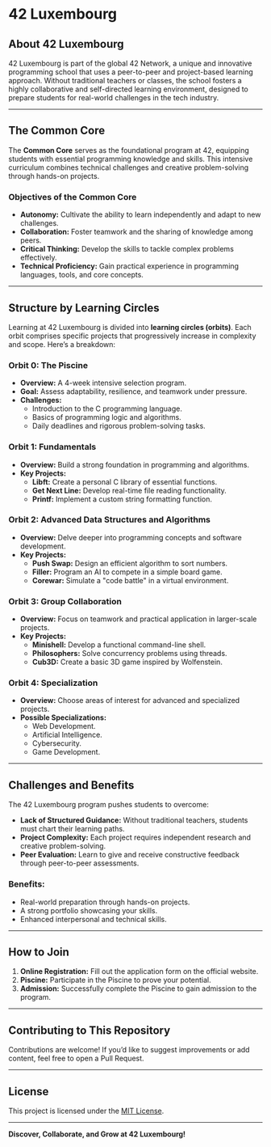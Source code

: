 # 42 Luxembourg

## About 42 Luxembourg

42 Luxembourg is part of the global 42 Network, a unique and innovative programming school that uses a peer-to-peer and project-based learning approach. Without traditional teachers or classes, the school fosters a highly collaborative and self-directed learning environment, designed to prepare students for real-world challenges in the tech industry.

---

## The Common Core

The **Common Core** serves as the foundational program at 42, equipping students with essential programming knowledge and skills. This intensive curriculum combines technical challenges and creative problem-solving through hands-on projects.

### Objectives of the Common Core
- **Autonomy:** Cultivate the ability to learn independently and adapt to new challenges.
- **Collaboration:** Foster teamwork and the sharing of knowledge among peers.
- **Critical Thinking:** Develop the skills to tackle complex problems effectively.
- **Technical Proficiency:** Gain practical experience in programming languages, tools, and core concepts.

---

## Structure by Learning Circles

Learning at 42 Luxembourg is divided into **learning circles (orbits)**. Each orbit comprises specific projects that progressively increase in complexity and scope. Here’s a breakdown:

### Orbit 0: The Piscine
- **Overview:** A 4-week intensive selection program.
- **Goal:** Assess adaptability, resilience, and teamwork under pressure.
- **Challenges:**
  - Introduction to the C programming language.
  - Basics of programming logic and algorithms.
  - Daily deadlines and rigorous problem-solving tasks.

### Orbit 1: Fundamentals
- **Overview:** Build a strong foundation in programming and algorithms.
- **Key Projects:**
  - **Libft:** Create a personal C library of essential functions.
  - **Get Next Line:** Develop real-time file reading functionality.
  - **Printf:** Implement a custom string formatting function.

### Orbit 2: Advanced Data Structures and Algorithms
- **Overview:** Delve deeper into programming concepts and software development.
- **Key Projects:**
  - **Push Swap:** Design an efficient algorithm to sort numbers.
  - **Filler:** Program an AI to compete in a simple board game.
  - **Corewar:** Simulate a "code battle" in a virtual environment.

### Orbit 3: Group Collaboration
- **Overview:** Focus on teamwork and practical application in larger-scale projects.
- **Key Projects:**
  - **Minishell:** Develop a functional command-line shell.
  - **Philosophers:** Solve concurrency problems using threads.
  - **Cub3D:** Create a basic 3D game inspired by Wolfenstein.

### Orbit 4: Specialization
- **Overview:** Choose areas of interest for advanced and specialized projects.
- **Possible Specializations:**
  - Web Development.
  - Artificial Intelligence.
  - Cybersecurity.
  - Game Development.

---

## Challenges and Benefits

The 42 Luxembourg program pushes students to overcome:
- **Lack of Structured Guidance:** Without traditional teachers, students must chart their learning paths.
- **Project Complexity:** Each project requires independent research and creative problem-solving.
- **Peer Evaluation:** Learn to give and receive constructive feedback through peer-to-peer assessments.

### Benefits:
- Real-world preparation through hands-on projects.
- A strong portfolio showcasing your skills.
- Enhanced interpersonal and technical skills.

---

## How to Join

1. **Online Registration:** Fill out the application form on the official website.
2. **Piscine:** Participate in the Piscine to prove your potential.
3. **Admission:** Successfully complete the Piscine to gain admission to the program.

---

## Contributing to This Repository

Contributions are welcome! If you’d like to suggest improvements or add content, feel free to open a Pull Request.

---

## License

This project is licensed under the [MIT License](LICENSE).

---

**Discover, Collaborate, and Grow at 42 Luxembourg!**
